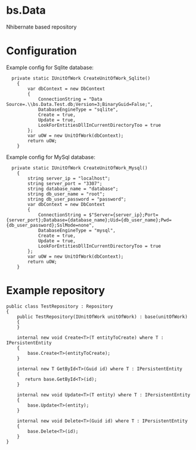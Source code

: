 # bs.Data
Nhibernate based repository

# Configuration
Example config for Sqlite database:

      private static IUnitOfWork CreateUnitOfWork_Sqlite()
        {
            var dbContext = new DbContext
            {
                ConnectionString = "Data Source=.\\bs.Data.Test.db;Version=3;BinaryGuid=False;",
                DatabaseEngineType = "sqlite",
                Create = true,
                Update = true,
                LookForEntitiesDllInCurrentDirectoryToo = true
            };
            var uOW = new UnitOfWork(dbContext);
            return uOW;
        }

Example config for MySql database:

      private static IUnitOfWork CreateUnitOfWork_Mysql()
        {
            string server_ip = "localhost";
            string server_port = "3307";
            string database_name = "database";
            string db_user_name = "root";
            string db_user_password = "password";
            var dbContext = new DbContext
            {
                ConnectionString = $"Server={server_ip};Port={server_port};Database={database_name};Uid={db_user_name};Pwd={db_user_password};SslMode=none",
                DatabaseEngineType = "mysql",
                Create = true,
                Update = true,
                LookForEntitiesDllInCurrentDirectoryToo = true
            };
            var uOW = new UnitOfWork(dbContext);
            return uOW;
        }

# Example repository

    public class TestRepository : Repository
    {
        public TestRepository(IUnitOfWork unitOfWork) : base(unitOfWork)
        {
        }

        internal new void Create<T>(T entityToCreate) where T : IPersistentEntity
        {
            base.Create<T>(entityToCreate);
        }

        internal new T GetById<T>(Guid id) where T : IPersistentEntity
        {
           return base.GetById<T>(id);
        }

        internal new void Update<T>(T entity) where T : IPersistentEntity
        {
            base.Update<T>(entity);
        }

        internal new void Delete<T>(Guid id) where T : IPersistentEntity
        {
            base.Delete<T>(id);
        }
    }
